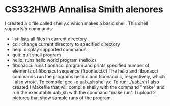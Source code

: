 # CS332HWB Annalisa Smith alenores
I created a c file called shelly.c which makes a basic shell. This shell supports 5 commands:
- list: lists all files in current directory
- cd <directory>: change current directory to specified directory
- help: display supported commands
- quit: quit shell program
- hello: runs hello world program (hello.c)
- fibonacci: runs fibonacci program and prints specified number of elements of fibonacci sequence (fibonacci.c)
The hello and fibonacci commands run the programs hello.c and fibonacci.c, respectively, which I also wrote.
To compile: gcc -o uab_sh shelly.c
To run: ./uab_sh
I also created I Makefile that will compile shelly with the command "make" and run the executable uab_sh with the command "make run".
I upload 2 pictures that show sample runs of the program.
